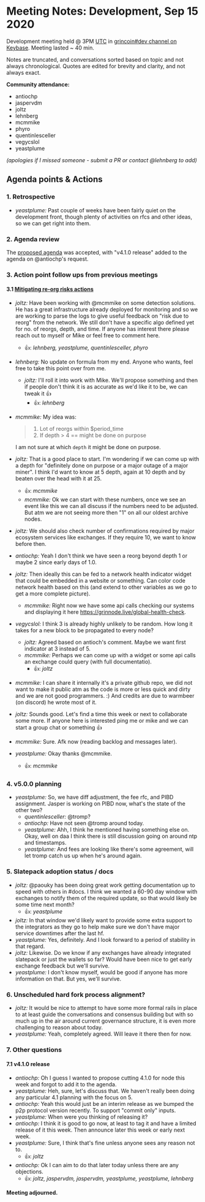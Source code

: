 # Meeting Notes: Development, Sep 15 2020

Development meeting held @ 3PM [UTC](http://www.timebie.com/std/utc.php) in [grincoin#dev channel on Keybase](https://keybase.io/team/grincoin). Meeting lasted ~ 40 min.

Notes are truncated, and conversations sorted based on topic and not always chronological. Quotes are edited for brevity and clarity, and not always exact.

**Community attendance:**
- antiochp
- jaspervdm
- joltz
- lehnberg
- mcmmike
- phyro
- quentinlesceller
- vegycslol
- yeastplume

_(apologies if I missed someone - submit a PR or contact @lehnberg to add)_

## Agenda points & Actions

### 1. Retrospective
- _yeastplume:_ Past couple of weeks have been fairly quiet on the development front, though plenty of activities on rfcs and other ideas, so we can get right into them.

### 2. Agenda review

The [proposed agenda](https://github.com/mimblewimble/grin-pm/issues/343) was accepted, with "v4.1.0 release" added to the agenda on @antiochp's request.

### 3. Action point follow ups from previous meetings

#### 3.1  [Mitigating re-org risks actions](https://github.com/mimblewimble/grin-pm/issues/327)
- _joltz:_ Have been working with @mcmmike on some detection solutions. He has a great infrastructure already deployed for monitoring and so we are working to parse the logs to give useful feedback on "risk due to reorg" from the network. We still don't have a specific algo defined yet for no. of reorgs, depth, and time. If anyone has interest there please reach out to myself or Mike or feel free to comment here.
   - 👍: _lehnberg, yeastplume, quentinlesceller, phyro_

- _lehnberg:_ No update on formula from my end. Anyone who wants, feel free to take this point over from me.
   - _joltz:_ I'll roll it into work with Mike. We'll propose something and then if people don't think it is as accurate as we'd like it to be, we can tweak it 👍
      - 👍: _lehnberg_

- _mcmmike:_ My idea was:

   > 1. Lot of reorgs within $period_time
   > 2. If depth > 4 == might be done on purpose

   I am not sure at which `depth` it might be done on purpose.

- _joltz:_ That is a good place to start. I'm wondering if we can come up with a depth for "definitely done on purpose or a major outage of a major miner". I think I'd want to know at 5 depth, again at 10 depth and by beaten over the head with it at 25.
   - 👍: _mcmmike_
   - _mcmmike:_ Ok we can start with these numbers, once we see an event like this we can all discuss if the numbers need to be adjusted. But atm we are not seeing more then "1" on all our oldest archive nodes.

- _joltz:_ We should also check number of confirmations required by major ecosystem services like exchanges. If they require 10, we want to know before then.

- _antiochp:_ Yeah I don't think we have seen a reorg beyond depth 1 or maybe 2 since early days of 1.0.

- _joltz:_ Then ideally this can be fed to a network health indicator widget that could be embedded in a website or something. Can color code network health based on this (and extend to other variables as we go to get a more complete picture).
   - _mcmmike:_ Right now we have some api calls checking our systems and displaying it here https://grinnode.live/global-health-check.
- _vegycslol:_ I think 3 is already highly unlikely to be random. How long it takes for a new block to be propagated to every node?
   - _joltz:_ Agreed based on antioch's comment. Maybe we want first indicator at 3 instead of 5.
   - _mcmmike:_ Perhaps we can come up with a widget or some api calls an exchange could query (with full documentatio).
      - 👍: _joltz_
- _mcmmike:_ I can share it internally it's a private github repo, we did not want to make it public atm as the code is more or less quick and dirty and we are not good programmers. :) And credits are due to warmbeer (on discord) he wrote most of it.
- _joltz:_ Sounds good. Let's find a time this week or next to collaborate some more. If anyone here is interested ping me or mike and we can start a group chat or something 👍
- _mcmmike:_ Sure. Afk now (reading backlog and messages later).
- _yeastplume:_ Okay thanks @mcmmike.
   - 👍: _mcmmike_

### 4. v5.0.0 planning
- _yeastplume:_ So, we have diff adjustment, the fee rfc, and PIBD assignment. Jasper is working on PIBD now, what's the state of the other two?
   - _quentinlesceller:_ @tromp?
   - _antiochp:_ Have not seen @tromp around today.
   - _yeastplume:_ Ahh, I think he mentioned having something else on. Okay, well on daa I think there is still discussion going on around ntp and timestamps.
   - _yeastplume:_ And fees are looking like there's some agreement, will let tromp catch us up when he's around again.

### 5. Slatepack adoption status / docs
- _joltz:_ @paouky has been doing great work getting documentation up to speed with others in #docs. I think we wanted a 60-90 day window with exchanges to notify them of the required update, so that would likely be some time next month?
   - 👍: _yeastplume_
- _joltz:_ In that window we'd likely want to provide some extra support to the integrators as they go to help make sure we don't have major service downtimes after the last hf.
- _yeastplume:_ Yes, definitely. And I look forward to a period of stability in that regard.
- _joltz:_ Likewise. Do we know if any exchanges have already integrated slatepack or just the wallets so far? Would have been nice to get early exchange feedback but we'll survive.
- _yeastplume:_ I don't know myself, would be good if anyone has more information on that. But yes, we'll survive.

### 6. Unscheduled hard fork process alignment?
- _joltz:_ It would be nice to attempt to have some more formal rails in place to at least guide the conversations and consensus building but with so much up in the air around current governance structure, it is even more challenging to reason about today.
- _yeastplume:_ Yeah, completely agreed. Will leave it there then for now.

### 7. Other questions

#### 7.1 v4.1.0 release
- _antiochp:_ Oh I guess I wanted to propose cutting 4.1.0 for node this week and forgot to add it to the agenda.
- _yeastplume:_ Heh, sure, let's discuss that. We haven't really been doing any particular 4.1 planning with the focus on 5.
- _antiochp:_ Yeah this would just be an interim release as we bumped the p2p protocol version recently. To support "commit only" inputs.
- _yeastplume:_ When were you thinking of releasing it?
- _antiochp:_ I think it is good to go now, at least to tag it and have a limited release of it this week. Then announce later this week or early next week.
- _yeastplume:_ Sure, I think that's fine unless anyone sees any reason not to.
   - 👍: _joltz_
- _antiochp:_ Ok I can aim to do that later today unless there are any objections.
   - 👍: _joltz, jaspervdm, jaspervdm, yeastplume, yeastplume, lehnberg_

**Meeting adjourned.**
